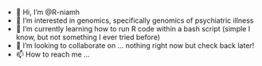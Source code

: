 - 👋 Hi, I’m @R-niamh
- 👀 I’m interested in genomics, specifically genomics of psychiatric illness
- 🌱 I’m currently learning how to run R code within a bash script (simple I know, but not something I ever tried before)
- 💞️ I’m looking to collaborate on ... nothing right now but check back later!
- 📫 How to reach me ...

<!---
R-niamh/R-niamh is a ✨ special ✨ repository because its `README.md` (this file) appears on your GitHub profile.
You can click the Preview link to take a look at your changes.
--->
